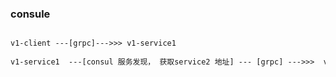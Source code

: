 ### consule

```html

v1-client ---[grpc]--->>> v1-service1  
    
v1-service1  ---[consul 服务发现， 获取service2 地址] --- [grpc] --->>>  v1-service2

```
